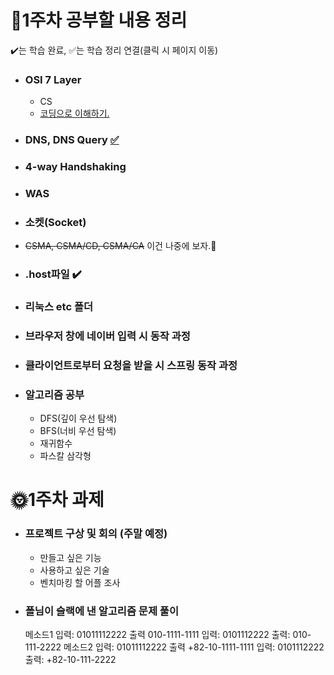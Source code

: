 # 🌈1주차 공부할 내용 정리 
✔️는 학습 완료, ✅는 학습 정리 연결(클릭 시 페이지 이동)

* ### OSI 7 Layer 
	* CS
	* <u>코딩으로 이해하기.</u>
* ### DNS, DNS Query [✅](https://github.com/beatmeJY/study/blob/main/cs/%EB%84%A4%ED%8A%B8%EC%9B%8C%ED%81%AC/DNS/README.md)
* ### 4-way Handshaking
* ### WAS
* ### 소켓(Socket)
* ~~CSMA, CSMA/CD, CSMA/CA~~ 이건 나중에 보자.🤣
* ### .host파일 ✔️
* ### 리눅스 etc 폴더
* ### 브라우저 창에 네이버 입력 시 동작 과정
* ### 클라이언트로부터 요청을 받을 시 스프링 동작 과정
* ### 알고리즘 공부
	- DFS(깊이 우선 탐색)
	- BFS(너비 우선 탐색)
	- 재귀함수  
	- 파스칼 삼각형

# 🌞1주차 과제
* ### 프로젝트 구상 및 회의 (주말 예정)
	- 만들고 싶은 기능
	- 사용하고 싶은 기술
	- 벤치마킹 할 어플 조사
	
- ### 폴님이 슬랙에 낸 알고리즘 문제 풀이 

	메소드1
	입력: 01011112222 출력 010-1111-1111
	입력: 0101112222 출력: 010-111-2222
	메소드2
	입력: 01011112222 출력 +82-10-1111-1111
	입력: 0101112222 출력: +82-10-111-2222